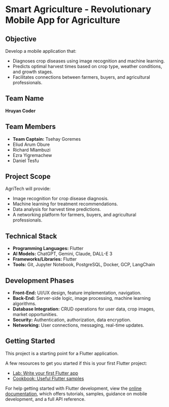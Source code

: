 # Smart Agriculture - Revolutionary Mobile App for Agriculture

## Objective

Develop a mobile application that:
- Diagnoses crop diseases using image recognition and machine learning.
- Predicts optimal harvest times based on crop type, weather conditions, and growth stages.
- Facilitates connections between farmers, buyers, and agricultural professionals.

## Team Name
**Hruyan Coder**

## Team Members
- **Team Captain:** Tsehay Goremes
- Eliud Arum Obure
- Richard Mlambuzi
- Ezra Yigremachew
- Daniel Tesfu

## Project Scope

AgriTech will provide:
- Image recognition for crop disease diagnosis.
- Machine learning for treatment recommendations.
- Data analysis for harvest time predictions.
- A networking platform for farmers, buyers, and agricultural professionals.

## Technical Stack

- **Programming Languages:** Flutter
- **AI Models:** ChatGPT, Gemini, Claude, DALL-E 3
- **Frameworks/Libraries:** Flutter
- **Tools:** Git, Jupyter Notebook, PostgreSQL, Docker, GCP, LangChain

## Development Phases

- **Front-End:** UI/UX design, feature implementation, navigation.
- **Back-End:** Server-side logic, image processing, machine learning algorithms.
- **Database Integration:** CRUD operations for user data, crop images, market opportunities.
- **Security:** Authentication, authorization, data encryption.
- **Networking:** User connections, messaging, real-time updates.


## Getting Started

This project is a starting point for a Flutter application.

A few resources to get you started if this is your first Flutter project:

- [Lab: Write your first Flutter app](https://docs.flutter.dev/get-started/codelab)
- [Cookbook: Useful Flutter samples](https://docs.flutter.dev/cookbook)

For help getting started with Flutter development, view the
[online documentation](https://docs.flutter.dev/), which offers tutorials,
samples, guidance on mobile development, and a full API reference.
